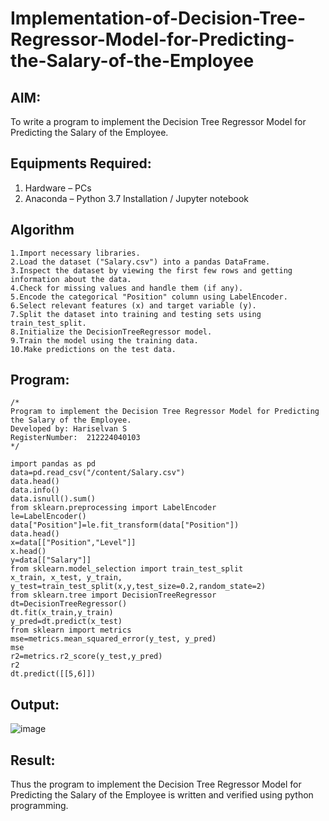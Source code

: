 # Implementation-of-Decision-Tree-Regressor-Model-for-Predicting-the-Salary-of-the-Employee

## AIM:
To write a program to implement the Decision Tree Regressor Model for Predicting the Salary of the Employee.

## Equipments Required:
1. Hardware – PCs
2. Anaconda – Python 3.7 Installation / Jupyter notebook

## Algorithm
```
1.Import necessary libraries.
2.Load the dataset ("Salary.csv") into a pandas DataFrame.
3.Inspect the dataset by viewing the first few rows and getting information about the data.
4.Check for missing values and handle them (if any). 
5.Encode the categorical "Position" column using LabelEncoder. 
6.Select relevant features (x) and target variable (y).
7.Split the dataset into training and testing sets using train_test_split. 
8.Initialize the DecisionTreeRegressor model.
9.Train the model using the training data. 
10.Make predictions on the test data.
```

## Program:
```
/*
Program to implement the Decision Tree Regressor Model for Predicting the Salary of the Employee.
Developed by: Hariselvan S  
RegisterNumber:  212224040103
*/

import pandas as pd
data=pd.read_csv("/content/Salary.csv")
data.head()
data.info()
data.isnull().sum()
from sklearn.preprocessing import LabelEncoder
le=LabelEncoder()
data["Position"]=le.fit_transform(data["Position"])
data.head()
x=data[["Position","Level"]]
x.head()
y=data[["Salary"]]
from sklearn.model_selection import train_test_split
x_train, x_test, y_train, y_test=train_test_split(x,y,test_size=0.2,random_state=2)
from sklearn.tree import DecisionTreeRegressor
dt=DecisionTreeRegressor()
dt.fit(x_train,y_train)
y_pred=dt.predict(x_test)
from sklearn import metrics
mse=metrics.mean_squared_error(y_test, y_pred)
mse
r2=metrics.r2_score(y_test,y_pred)
r2
dt.predict([[5,6]])
```

## Output:
![image](https://github.com/user-attachments/assets/cbf339f5-6c9f-4306-b025-7c91df85bf6d)



## Result:
Thus the program to implement the Decision Tree Regressor Model for Predicting the Salary of the Employee is written and verified using python programming.
